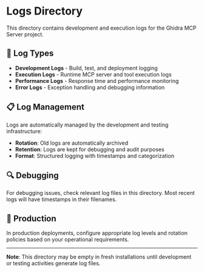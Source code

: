 # Logs Directory

This directory contains development and execution logs for the Ghidra MCP Server project.

## 📝 Log Types

- **Development Logs** - Build, test, and deployment logging
- **Execution Logs** - Runtime MCP server and tool execution logs  
- **Performance Logs** - Response time and performance monitoring
- **Error Logs** - Exception handling and debugging information

## 📋 Log Management

Logs are automatically managed by the development and testing infrastructure:

- **Rotation**: Old logs are automatically archived
- **Retention**: Logs are kept for debugging and audit purposes
- **Format**: Structured logging with timestamps and categorization

## 🔍 Debugging

For debugging issues, check relevant log files in this directory. Most recent logs will have timestamps in their filenames.

## 🚀 Production

In production deployments, configure appropriate log levels and rotation policies based on your operational requirements.

---

**Note**: This directory may be empty in fresh installations until development or testing activities generate log files.

